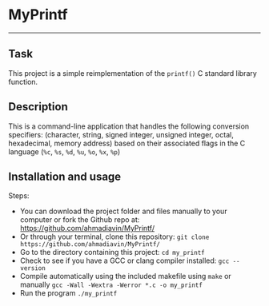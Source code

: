 # MyPrintf 
***

## Task
This project is a simple reimplementation of the `printf()` C standard library function. 

## Description
This is a command-line application that handles the following conversion specifiers:
(character, string, signed integer, unsigned integer, octal, hexadecimal, memory address) based on their associated flags in the C language (`%c`, `%s`, `%d`, `%u`, `%o`, `%x`, `%p`)

## Installation and usage
Steps:
- You can download the project folder and files manually to your computer or fork the Github repo at:
https://github.com/ahmadiavin/MyPrintf/
- Or through your terminal, clone this repository: `git clone https://github.com/ahmadiavin/MyPrintf/`
- Go to the directory containing this project: `cd my_printf`
- Check to see if you have a GCC or clang compiler installed: `gcc --version`
- Compile automatically using the included makefile using `make` or manually `gcc -Wall -Wextra -Werror *.c -o my_printf`
- Run the program `./my_printf`

